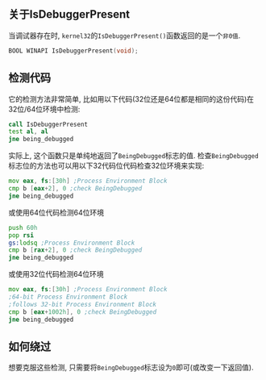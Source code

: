## 关于IsDebuggerPresent

当调试器存在时, `kernel32`的`IsDebuggerPresent()`函数返回的是一个`非0值`. 

``` c++
BOOL WINAPI IsDebuggerPresent(void);
```

## 检测代码

它的检测方法非常简单, 比如用以下代码(32位还是64位都是相同的这份代码)在32位/64位环境中检测:

``` asm
call IsDebuggerPresent
test al, al
jne being_debugged
```

实际上, 这个函数只是单纯地返回了`BeingDebugged`标志的值. 检查`BeingDebugged`标志位的方法也可以用以下32代码位代码检查32位环境来实现:

``` asm
mov eax, fs:[30h] ;Process Environment Block
cmp b [eax+2], 0 ;check BeingDebugged
jne being_debugged
```

或使用64位代码检测64位环境

``` asm
push 60h
pop rsi
gs:lodsq ;Process Environment Block
cmp b [rax+2], 0 ;check BeingDebugged
jne being_debugged
```

或使用32位代码检测64位环境

``` asm
mov eax, fs:[30h] ;Process Environment Block
;64-bit Process Environment Block
;follows 32-bit Process Environment Block
cmp b [eax+1002h], 0 ;check BeingDebugged
jne being_debugged
```

## 如何绕过

想要克服这些检测, 只需要将`BeingDebugged`标志设为`0`即可(或改变一下返回值).